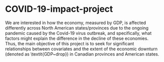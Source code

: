 # COVID-19-impact-project
We are interested in how the economy, measured by GDP, is affected differently across North American states/provinces due to the ongoing pandemic caused by the Covid-19 virus outbreak, and specifically, what factors might explain the difference in the decline of these economies. Thus, the main objective of this project is to seek for significant relationships between covariates and the extent of the economic downturn (denoted as \textit{GDP~drop}) in Canadian provinces and American states.
